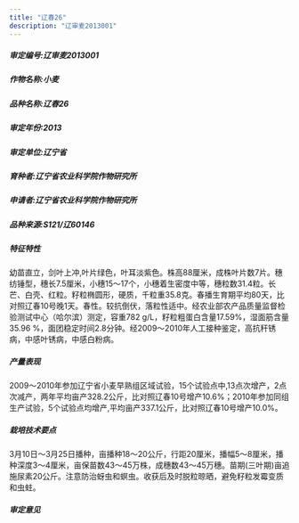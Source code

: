 ```yaml
---
title: "辽春26"
description: "辽审麦2013001"
---
```

##### 审定编号:辽审麦2013001

##### 作物名称:小麦

##### 品种名称:辽春26

##### 审定年份:2013

##### 审定单位:辽宁省

##### 育种者:辽宁省农业科学院作物研究所

##### 申请者:辽宁省农业科学院作物研究所

##### 品种来源:S121/辽60146

##### 特征特性
幼苗直立，剑叶上冲,叶片绿色，叶耳淡紫色。株高88厘米，成株叶片数7片。穗纺锤型，穗长7.5厘米，小穗15～17个，小穗着生密度中等，穗粒数31.4粒。长芒、白壳、红粒。籽粒椭圆形，硬质，千粒重35.8克。春播生育期平均80天，比对照辽春10号晚1天。春性。较抗倒伏，落粒性适中。经农业部农产品质量监督检验测试中心（哈尔滨）测定，容重782 g/L，籽粒粗蛋白含量17.59%，湿面筋含量35.96 %，面团稳定时间2.8分钟。经2009～2010年人工接种鉴定，高抗秆锈病，中感叶锈病，中感白粉病。

##### 产量表现
2009～2010年参加辽宁省小麦早熟组区域试验，15个试验点中,13点次增产，2点次减产，两年平均亩产328.2公斤，比对照辽春10号增产10.6%；2010年参加同组生产试验，5个试验点均增产,平均亩产337.1公斤，比对照辽春10号增产10.0%。

##### 栽培技术要点
3月10日～3月25日播种，亩播种18～20公斤，行距20厘米，播幅5～8厘米，播种深度3～4厘米，亩保苗数43～45万株，成穗数43～45万穗。苗期(三叶期)亩追施尿素20公斤。注意防治蚜虫和螟虫。收获后及时脱粒晾晒，避免籽粒发霉变质和虫蛀。

##### 审定意见

